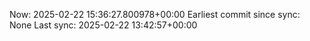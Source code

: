 Now: 2025-02-22 15:36:27.800978+00:00 Earliest commit since sync: None Last sync: 2025-02-22 13:42:57+00:00
